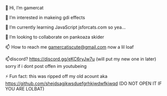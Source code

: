 👋 Hi, I’m gamercat

👀 I’m interested in makeing gdi effects

🌱 I’m currently learning JavaScript jsforcats.com so yea...

💞️ I’m looking to collaborate on pankoaza skider

📫 How to reach me gamercatiscute@gmail.com
now a lil loaf

📫discord? https://discord.gg/eKC6ryJw7u (will put my new one in later)
sorry if i dont post offen im youtubeing

⚡ Fun fact: this was ripped off my old acount aka https://github.com/shejdsagjkwsduefgrhkjwdwfkjwqd (DO NOT OPEN IT IF YOU ARE LOLBAT)
